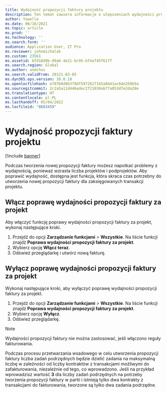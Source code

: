 ```yaml
---
title: Wydajność propozycji faktury projektu
description: Ten temat zawiera informacje o ulepszeniach wydajności propozycji faktur projektu.
author: Yowelle
ms.date: 06/16/2021
ms.topic: article
ms.prod: ''
ms.technology: ''
ms.search.form: ''
audience: Application User, IT Pro
ms.reviewer: johnmichalak
ms.custom: 23561
ms.assetid: bfd18d9b-d9a6-4e21-bc95-bf4af45f617f
ms.search.region: Global
ms.author: andchoi
ms.search.validFrom: 20121-03-05
ms.dyn365.ops.version: 10.0.18
ms.openlocfilehash: e707b0d9b379df59726271b5a0441ac04e269b9a
ms.sourcegitcommit: 2c2a5a11d446adec2f21030ab77a053d7e2da28e
ms.translationtype: HT
ms.contentlocale: pl-PL
ms.lasthandoff: 05/04/2022
ms.locfileid: "8683459"
---
```

# <a name="project-invoice-proposal-performance"></a>Wydajność propozycji faktury projektu

[!include [banner](../includes/banner.md)]

Podczas tworzenia nowej propozycji faktury możesz napotkać problemy z wydajnością, ponieważ wzrasta liczba projektów i podprojektów. Aby poprawić wydajność, dostępna jest funkcja, która skraca czas potrzebny do utworzenia nowej propozycji faktury dla zaksięgowanych transakcji projektu.

## <a name="enable-project-invoice-proposal-performance-enhancement"></a>Włącz poprawę wydajności propozycji faktury za projekt
Aby włączyć funkcję poprawy wydajności propozycji faktury za projekt, wykonaj następujące kroki.

1.  Przejdź do opcji **Zarządzanie funkcjami** > **Wszystkie**. Na liście funkcji znajdź **Poprawa wydajności propozycji faktury za projekt**.
2.  Wybierz opcję **Włącz teraz**.
3.  Odśwież przeglądarkę i utwórz nową fakturę.

## <a name="turn-off-project-invoice-proposal-performance-enhancement"></a>Wyłącz poprawę wydajności propozycji faktury za projekt
Wykonaj następujące kroki, aby wyłączyć poprawę wydajności propozycji faktury za projekt.

1.  Przejdź do opcji **Zarządzanie funkcjami** > **Wszystkie**. Na liście funkcji znajdź **Poprawa wydajności propozycji faktury za projekt**.
2.  Wybierz opcję **Wyłącz**.
3.  Odśwież przeglądarkę.

> [!NOTE]
> Wydajności propozycji faktury nie można zastosować, jeśli włączono reguły fakturowania.
> 
> Podczas procesu przetwarzania wsadowego w celu utworzenia propozycji faktury liczba zadań podrzędnych będzie dzielić zadania na maksymalną liczbę w zależności od liczby kontraktów z transakcjami możliwymi do zafakturowania, niezależnie od tego, co wprowadzono. Jeśli na przykład wprowadzisz wartość **3** dla liczby zadań podrzędnych na potrzeby tworzenia propozycji faktury w partii i istnieją tylko dwa kontrakty z transakcjami do fakturowania, tworzone są tylko dwa zadania podrzędne.
